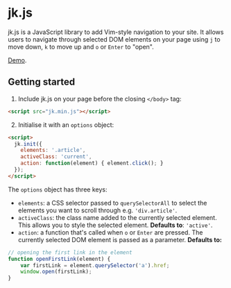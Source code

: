 # jk.js
jk.js is a JavaScript library to add Vim-style navigation to your site. It allows users to navigate through  selected DOM elements on your page using `j` to move down, `k` to move up and `o` or `Enter` to "open".

[Demo](http://www.mick.mx/).

## Getting started

1. Include jk.js on your page before the closing `</body>` tag:
  ```html
  <script src="jk.min.js"></script>
  ```

2. Initialise it with an `options` object:
  ```html
  <script>
    jk.init({
      elements: '.article', 
      activeClass: 'current', 
      action: function(element) { element.click(); }
    });
  </script> 
  ```
The `options` object has three keys:
  * `elements`: a CSS selector passed to `querySelectorAll` to select the elements you want to scroll through e.g. `'div.article'`.
  * `activeClass`: the class name added to the currently selected element. This allows you to style the selected element. 
  **Defaults to**: `'active'`.
  * `action`: a function that's called when `o` or `Enter` are pressed. The currently selected DOM element is passed as a parameter. **Defaults to:** 
  ```javascript
  // opening the first link in the element
  function openFirstLink(element) {
      var firstLink = element.querySelector('a').href;
      window.open(firstLink);
  }
  ```
